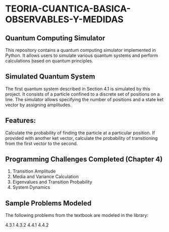 # TEORIA-CUANTICA-BASICA-OBSERVABLES-Y-MEDIDAS

## Quantum Computing Simulator
This repository contains a quantum computing simulator implemented in Python. It allows users to simulate various quantum systems and perform calculations based on quantum principles.

## Simulated Quantum System
The first quantum system described in Section 4.1 is simulated by this project. It consists of a particle confined to a discrete set of positions on a line. The simulator allows specifying the number of positions and a state ket vector by assigning amplitudes.

## Features:
Calculate the probability of finding the particle at a particular position.
If provided with another ket vector, calculate the probability of transitioning from the first vector to the second.

## Programming Challenges Completed (Chapter 4)
1. Transition Amplitude
2. Media and Variance Calculation
3. Eigenvalues and Transition Probability
4.  System Dynamics

## Sample Problems Modeled
The following problems from the textbook are modeled in the library:

4.3.1
4.3.2
4.4.1
4.4.2

